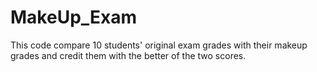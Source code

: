 # MakeUp_Exam

This code compare 10 students' original exam grades with their makeup grades and credit them with the better of the two scores. 
